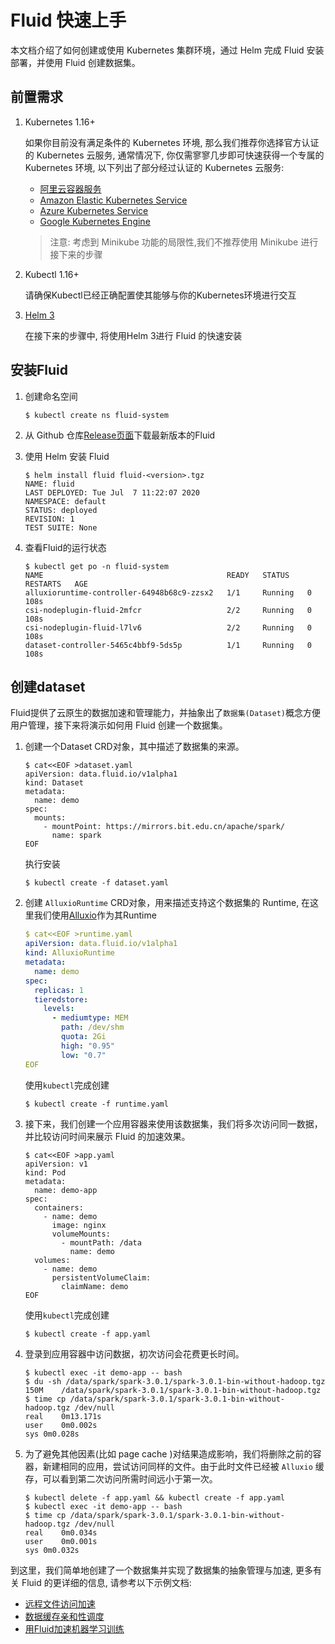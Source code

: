 # Fluid 快速上手    
本文档介绍了如何创建或使用 Kubernetes 集群环境，通过 Helm 完成 Fluid 安装部署，并使用 Fluid 创建数据集。  

## 前置需求

1. Kubernetes 1.16+
  
    如果你目前没有满足条件的 Kubernetes 环境, 那么我们推荐你选择官方认证的 Kubernetes 云服务, 通常情况下, 你仅需寥寥几步即可快速获得一个专属的 Kubernetes 环境, 以下列出了部分经过认证的 Kubernetes 云服务:
    - [阿里云容器服务](https://www.aliyun.com/product/kubernetes)
    - [Amazon Elastic Kubernetes Service](https://aws.amazon.com/eks/)
    - [Azure Kubernetes Service](https://docs.microsoft.com/en-us/azure/aks/tutorial-kubernetes-deploy-cluster)
    - [Google Kubernetes Engine](https://cloud.google.com/kubernetes-engine/)

    > 注意: 考虑到 Minikube 功能的局限性,我们不推荐使用 Minikube 进行接下来的步骤

2. Kubectl 1.16+

    请确保Kubectl已经正确配置使其能够与你的Kubernetes环境进行交互

3. [Helm 3](https://helm.sh/docs/intro/install/)

    在接下来的步骤中, 将使用Helm 3进行 Fluid 的快速安装


## 安装Fluid
1. 创建命名空间
    ```shell
    $ kubectl create ns fluid-system
    ```  
2. 从 Github 仓库[Release页面](https://github.com/fluid-cloudnative/fluid/releases)下载最新版本的Fluid
    
3. 使用 Helm 安装 Fluid
    ```shell
    $ helm install fluid fluid-<version>.tgz
    NAME: fluid
    LAST DEPLOYED: Tue Jul  7 11:22:07 2020
    NAMESPACE: default
    STATUS: deployed
    REVISION: 1
    TEST SUITE: None
    ```

4. 查看Fluid的运行状态
    ```shell
    $ kubectl get po -n fluid-system
    NAME                                         READY   STATUS    RESTARTS   AGE
    alluxioruntime-controller-64948b68c9-zzsx2   1/1     Running   0          108s
    csi-nodeplugin-fluid-2mfcr                   2/2     Running   0          108s
    csi-nodeplugin-fluid-l7lv6                   2/2     Running   0          108s
    dataset-controller-5465c4bbf9-5ds5p          1/1     Running   0          108s
    ```

## 创建dataset
Fluid提供了云原生的数据加速和管理能力，并抽象出了`数据集(Dataset)`概念方便用户管理，接下来将演示如何用 Fluid 创建一个数据集。   

1. 创建一个Dataset CRD对象，其中描述了数据集的来源。
    ```shell 
    $ cat<<EOF >dataset.yaml
    apiVersion: data.fluid.io/v1alpha1
    kind: Dataset
    metadata:
      name: demo
    spec:
      mounts:
        - mountPoint: https://mirrors.bit.edu.cn/apache/spark/
          name: spark
    EOF
    ```  
    执行安装
    
    ```
    $ kubectl create -f dataset.yaml
    ```

2. 创建 `AlluxioRuntime` CRD对象，用来描述支持这个数据集的 Runtime, 在这里我们使用[Alluxio](https://www.alluxio.io/)作为其Runtime
    ```yaml
    $ cat<<EOF >runtime.yaml
    apiVersion: data.fluid.io/v1alpha1
    kind: AlluxioRuntime
    metadata:
      name: demo
    spec:
      replicas: 1
      tieredstore:
        levels:
          - mediumtype: MEM
            path: /dev/shm
            quota: 2Gi
            high: "0.95"
            low: "0.7"
    EOF
    ```
    使用`kubectl`完成创建  
    
    ```shell
    $ kubectl create -f runtime.yaml  
    ``` 

3. 接下来，我们创建一个应用容器来使用该数据集，我们将多次访问同一数据，并比较访问时间来展示 Fluid 的加速效果。
    ```shell
    $ cat<<EOF >app.yaml
    apiVersion: v1
    kind: Pod
    metadata:
      name: demo-app
    spec:
      containers:
        - name: demo
          image: nginx
          volumeMounts:
            - mountPath: /data
              name: demo
      volumes:
        - name: demo
          persistentVolumeClaim:
            claimName: demo
    EOF
    ```
    使用`kubectl`完成创建  

    ```shell
    $ kubectl create -f app.yaml  
    ``` 

4. 登录到应用容器中访问数据，初次访问会花费更长时间。
    ```shell
    $ kubectl exec -it demo-app -- bash
    $ du -sh /data/spark/spark-3.0.1/spark-3.0.1-bin-without-hadoop.tgz
    150M	/data/spark/spark-3.0.1/spark-3.0.1-bin-without-hadoop.tgz
    $ time cp /data/spark/spark-3.0.1/spark-3.0.1-bin-without-hadoop.tgz /dev/null
    real	0m13.171s
    user	0m0.002s
    sys	0m0.028s
    ```

5. 为了避免其他因素(比如 page cache )对结果造成影响，我们将删除之前的容器，新建相同的应用，尝试访问同样的文件。由于此时文件已经被 `Alluxio` 缓存，可以看到第二次访问所需时间远小于第一次。
    ```shell
    $ kubectl delete -f app.yaml && kubectl create -f app.yaml
    $ kubectl exec -it demo-app -- bash
    $ time cp /data/spark/spark-3.0.1/spark-3.0.1-bin-without-hadoop.tgz /dev/null
    real	0m0.034s
    user	0m0.001s
    sys	0m0.032s
    ```

到这里，我们简单地创建了一个数据集并实现了数据集的抽象管理与加速, 更多有关 Fluid 的更详细的信息, 请参考以下示例文档:
- [远程文件访问加速](../samples/accelerate_data_accessing.md)
- [数据缓存亲和性调度](../samples/data_co_locality.md)
- [用Fluid加速机器学习训练](../examples/machinelearning.md)
